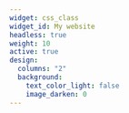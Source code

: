 ```yaml
---
widget: css_class
widget_id: My website
headless: true
weight: 10
active: true
design:
  columns: "2"
  background:
    text_color_light: false
    image_darken: 0
---
```

